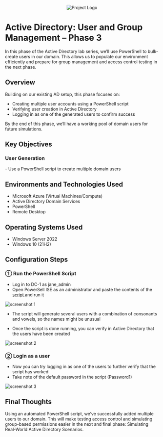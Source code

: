 <p align="center">
<img src="https://i.imgur.com/pU5A58S.png" alt="Project Logo"/>
</p>

<h1>Active Directory: User and Group Management – Phase 3</h1>

<p>
In this phase of the Active Directory lab series, we’ll use PowerShell to bulk-create users in our domain. This allows us to populate our environment efficiently and prepare for group management and access control testing in the next phase.
</p>

<h2>Overview</h2>

<p>
Building on our existing AD setup, this phase focuses on:

- Creating multiple user accounts using a PowerShell script
- Verifying user creation in Active Directory
- Logging in as one of the generated users to confirm success

By the end of this phase, we’ll have a working pool of domain users for future simulations.
</p>

<h2>Key Objectives</h2>

<h3>User Generation</h3>
- Use a PowerShell script to create multiple domain users

<h2>Environments and Technologies Used</h2>

- Microsoft Azure (Virtual Machines/Compute)  
- Active Directory Domain Services  
- PowerShell  
- Remote Desktop

<h2>Operating Systems Used</h2>

- Windows Server 2022  
- Windows 10 (21H2)

<h2>Configuration Steps</h2>

<h3>&#9312; Run the PowerShell Script</h3>

- Log in to DC-1 as jane_admin
- Open PowerSell ISE as an administrator and paste the contents of the <a href="https://github.com/joshmadakor1/AD_PS/blob/master/Generate-Names-Create-Users.ps1"> script </a> and run it

![screenshot 1](https://github.com/user-attachments/assets/697bfdcd-6f2f-4b70-9469-e578e03a3c5e)

- The script will generate several users with a combination of consonants and vowels, so the names might be unusual

- Once the script is done running, you can verify in Active Directory that the users have been created

![screenshot 2](https://github.com/user-attachments/assets/1308c8e5-adb5-42d6-bcaa-4881890901e9)

<h3>&#9313; Login as a user</h3>

- Now you can try logging in as one of the users to further verify that the script has worked
- Take note of the default password in the script (Password1)

![screenshot 3](https://github.com/user-attachments/assets/e25df26d-77d7-4fbe-90e5-b8c354c747c0)

<h2>Final Thoughts</h2>

<p>
Using an automated PowerShell script, we’ve successfully added multiple users to our domain. This will make testing access control and simulating group-based permissions easier in the next and final phase: Simulating Real-World Active Directory Scenarios.
</p>
